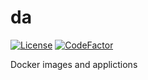 # da

[![License](https://img.shields.io/badge/license-MIT-blue.svg?label=License&maxAge=86400)](./LICENSE)
[![CodeFactor](https://www.codefactor.io/repository/github/karpovdl/da/badge)](https://www.codefactor.io/repository/github/karpovdl/da)

Docker images and applictions
